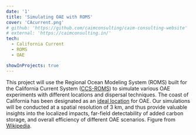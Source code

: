 ```yaml
---
date: '1'
title: 'Simulating OAE with ROMS'
cover: 'CAcurrent.png'
# github: 'https://github.com/caimconsulting/caim-consulting-website'
# external: 'https://caimconsulting.in/'
tech:
  - California Current
  - ROMS
  - OAE

showInProjects: true
---
```


This project will use the Regional Ocean Modeling System (ROMS) built for the California Current System ([CCS-ROMS](https://agupubs.onlinelibrary.wiley.com/doi/full/10.1002/2013GB004683)) to simulate various OAE experiments with different locations and dispersal techniques. The coast of California has been designated as an [ideal location](https://bg.copernicus.org/articles/20/27/2023/) for OAE. Our simulations will be conducted at a spatial resolution of 3 km, and thus provide valuable insights into the localized impacts, far-field detectability of added carbon storage, and overall efficiency of different OAE scenarios. Figure from [Wikipedia](https://en.wikipedia.org/wiki/California_Current).